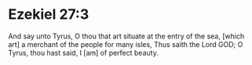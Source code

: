 # Ezekiel 27:3

And say unto Tyrus, O thou that art situate at the entry of the sea, [which art] a merchant of the people for many isles, Thus saith the Lord GOD; O Tyrus, thou hast said, I [am] of perfect beauty.